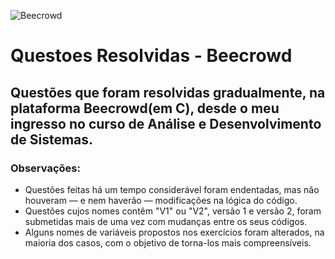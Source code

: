 ![Beecrowd](https://github.com/matheus1950/QuestoesResolvidasBeecrowdC/assets/104245114/bad4808d-6050-4755-af36-7ac144eeb852)

<h1>Questoes Resolvidas - Beecrowd</h1>

<h2>Questões que foram resolvidas gradualmente, na plataforma Beecrowd(em C), desde o meu ingresso no curso de Análise e Desenvolvimento de Sistemas.</h2>

<p>
  <h3>Observações:</h3>
  <ul>
  <li>Questões feitas há um tempo considerável foram endentadas, mas não houveram — e nem haverão — modificações na lógica do código.</li>
  
  <li>Questões cujos nomes contêm "V1" ou "V2", versão 1 e versão 2, foram submetidas mais de uma vez com mudanças entre os seus códigos.</li>
  
  <li>Alguns nomes de variáveis propostos nos exercícios foram alterados, na maioria dos casos, com o objetivo de torna-los mais compreensíveis.</li>
  </ul>
</p>
